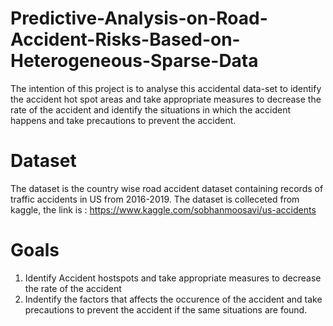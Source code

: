 # Predictive-Analysis-on-Road-Accident-Risks-Based-on-Heterogeneous-Sparse-Data
The intention of this project is to analyse this accidental data-set to identify the accident hot spot areas and take appropriate measures to decrease the rate of the accident and identify the situations in which the accident happens and take precautions to prevent the accident.
# Dataset
The dataset is the country wise road accident dataset containing records of traffic accidents in US from 2016-2019. The dataset is colleceted from kaggle, the link is : https://www.kaggle.com/sobhanmoosavi/us-accidents
# Goals
1.  Identify Accident hostspots and take appropriate measures to decrease the rate of the accident
2.  Indentify the factors that affects the occurence of the accident and take precautions to prevent the accident if the same situations are found.
